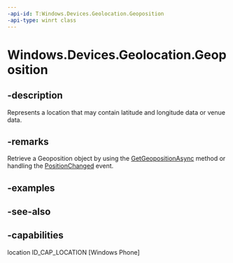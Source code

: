 ```yaml
---
-api-id: T:Windows.Devices.Geolocation.Geoposition
-api-type: winrt class
---
```


<!-- Class syntax.
public class Geoposition : Windows.Devices.Geolocation.IGeoposition, Windows.Devices.Geolocation.IGeoposition2
-->

# Windows.Devices.Geolocation.Geoposition

## -description
Represents a location that may contain latitude and longitude data or venue data.

## -remarks
Retrieve a Geoposition object by using the [GetGeopositionAsync](geolocator_getgeopositionasync_189682258.md) method or handling the [PositionChanged](geolocator_positionchanged.md) event.

## -examples

## -see-also


## -capabilities
location
ID_CAP_LOCATION [Windows Phone]
